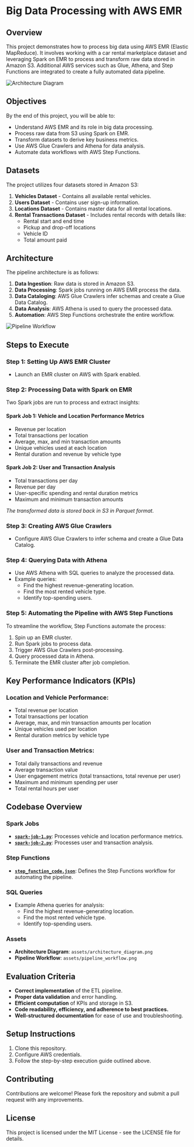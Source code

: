 # Big Data Processing with AWS EMR

## Overview

This project demonstrates how to process big data using AWS EMR (Elastic MapReduce). It involves working with a car rental marketplace dataset and leveraging Spark on EMR to process and transform raw data stored in Amazon S3. Additional AWS services such as Glue, Athena, and Step Functions are integrated to create a fully automated data pipeline.

![Architecture Diagram](assets/architecure/Diagram.png)

## Objectives

By the end of this project, you will be able to:

- Understand AWS EMR and its role in big data processing.
- Process raw data from S3 using Spark on EMR.
- Transform datasets to derive key business metrics.
- Use AWS Glue Crawlers and Athena for data analysis.
- Automate data workflows with AWS Step Functions.

## Datasets

The project utilizes four datasets stored in Amazon S3:

1. **Vehicles Dataset** - Contains all available rental vehicles.
2. **Users Dataset** - Contains user sign-up information.
3. **Locations Dataset** - Contains master data for all rental locations.
4. **Rental Transactions Dataset** - Includes rental records with details like:
   - Rental start and end time
   - Pickup and drop-off locations
   - Vehicle ID
   - Total amount paid

## Architecture

The pipeline architecture is as follows:

1. **Data Ingestion**: Raw data is stored in Amazon S3.
2. **Data Processing**: Spark jobs running on AWS EMR process the data.
3. **Data Cataloging**: AWS Glue Crawlers infer schemas and create a Glue Data Catalog.
4. **Data Analysis**: AWS Athena is used to query the processed data.
5. **Automation**: AWS Step Functions orchestrate the entire workflow.

![Pipeline Workflow](assets/images/stepfunctions_graph.png)

## Steps to Execute

### Step 1: Setting Up AWS EMR Cluster

- Launch an EMR cluster on AWS with Spark enabled.

### Step 2: Processing Data with Spark on EMR

Two Spark jobs are run to process and extract insights:

#### **Spark Job 1: Vehicle and Location Performance Metrics**

- Revenue per location
- Total transactions per location
- Average, max, and min transaction amounts
- Unique vehicles used at each location
- Rental duration and revenue by vehicle type

#### **Spark Job 2: User and Transaction Analysis**

- Total transactions per day
- Revenue per day
- User-specific spending and rental duration metrics
- Maximum and minimum transaction amounts

_The transformed data is stored back in S3 in Parquet format._

### Step 3: Creating AWS Glue Crawlers

- Configure AWS Glue Crawlers to infer schema and create a Glue Data Catalog.

### Step 4: Querying Data with Athena

- Use AWS Athena with SQL queries to analyze the processed data.
- Example queries:
  - Find the highest revenue-generating location.
  - Find the most rented vehicle type.
  - Identify top-spending users.

### Step 5: Automating the Pipeline with AWS Step Functions

To streamline the workflow, Step Functions automate the process:

1. Spin up an EMR cluster.
2. Run Spark jobs to process data.
3. Trigger AWS Glue Crawlers post-processing.
4. Query processed data in Athena.
5. Terminate the EMR cluster after job completion.

## Key Performance Indicators (KPIs)

### **Location and Vehicle Performance:**

- Total revenue per location
- Total transactions per location
- Average, max, and min transaction amounts per location
- Unique vehicles used per location
- Rental duration metrics by vehicle type

### **User and Transaction Metrics:**

- Total daily transactions and revenue
- Average transaction value
- User engagement metrics (total transactions, total revenue per user)
- Maximum and minimum spending per user
- Total rental hours per user

## Codebase Overview

### **Spark Jobs**

- **[`spark-job-1.py`](scripts/spark-job-1.py)**: Processes vehicle and location performance metrics.
- **[`spark-job-2.py`](scripts/spark-job-2.py)**: Processes user and transaction analysis.

### **Step Functions**

- **[`step_function_code.json`](step_function_code.json)**: Defines the Step Functions workflow for automating the pipeline.

### **SQL Queries**

- Example Athena queries for analysis:
  - Find the highest revenue-generating location.
  - Find the most rented vehicle type.
  - Identify top-spending users.

### **Assets**

- **Architecture Diagram**: `assets/architecture_diagram.png`
- **Pipeline Workflow**: `assets/pipeline_workflow.png`

## Evaluation Criteria

- **Correct implementation** of the ETL pipeline.
- **Proper data validation** and error handling.
- **Efficient computation** of KPIs and storage in S3.
- **Code readability, efficiency, and adherence to best practices.**
- **Well-structured documentation** for ease of use and troubleshooting.

## Setup Instructions

1. Clone this repository.
2. Configure AWS credentials.
3. Follow the step-by-step execution guide outlined above.

## Contributing

Contributions are welcome! Please fork the repository and submit a pull request with any improvements.

## License

This project is licensed under the MIT License - see the LICENSE file for details.
